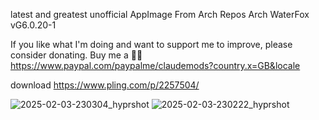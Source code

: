 latest and greatest unofficial AppImage From Arch Repos
Arch WaterFox vG6.0.20-1

If you like what I'm doing and want to support me to improve, please consider donating.
Buy me a 🍕🥧 https://www.paypal.com/paypalme/claudemods?country.x=GB&locale

download
https://www.pling.com/p/2257504/


![2025-02-03-230304_hyprshot](https://github.com/user-attachments/assets/7305d044-7775-4140-aa2f-c73bc1d771c2)
![2025-02-03-230222_hyprshot](https://github.com/user-attachments/assets/436501a3-22d6-40c1-8197-511ae2abb65d)

